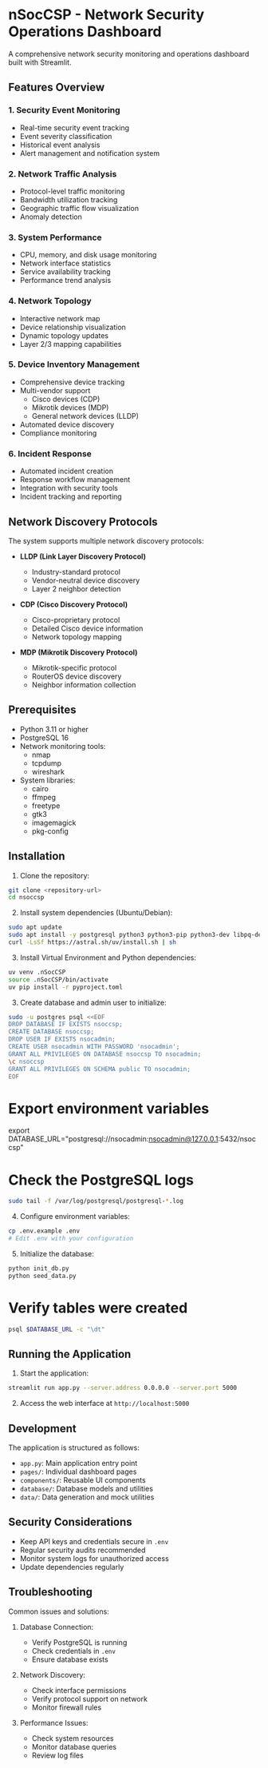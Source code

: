 # nSocCSP - Network Security Operations Dashboard

A comprehensive network security monitoring and operations dashboard built with Streamlit.

## Features Overview

### 1. Security Event Monitoring

- Real-time security event tracking
- Event severity classification
- Historical event analysis
- Alert management and notification system

### 2. Network Traffic Analysis

- Protocol-level traffic monitoring
- Bandwidth utilization tracking
- Geographic traffic flow visualization
- Anomaly detection

### 3. System Performance

- CPU, memory, and disk usage monitoring
- Network interface statistics
- Service availability tracking
- Performance trend analysis

### 4. Network Topology

- Interactive network map
- Device relationship visualization
- Dynamic topology updates
- Layer 2/3 mapping capabilities

### 5. Device Inventory Management

- Comprehensive device tracking
- Multi-vendor support
  - Cisco devices (CDP)
  - Mikrotik devices (MDP)
  - General network devices (LLDP)
- Automated device discovery
- Compliance monitoring

### 6. Incident Response

- Automated incident creation
- Response workflow management
- Integration with security tools
- Incident tracking and reporting

## Network Discovery Protocols

The system supports multiple network discovery protocols:

- **LLDP (Link Layer Discovery Protocol)**

  - Industry-standard protocol
  - Vendor-neutral device discovery
  - Layer 2 neighbor detection

- **CDP (Cisco Discovery Protocol)**

  - Cisco-proprietary protocol
  - Detailed Cisco device information
  - Network topology mapping

- **MDP (Mikrotik Discovery Protocol)**
  - Mikrotik-specific protocol
  - RouterOS device discovery
  - Neighbor information collection

## Prerequisites

- Python 3.11 or higher
- PostgreSQL 16
- Network monitoring tools:
  - nmap
  - tcpdump
  - wireshark
- System libraries:
  - cairo
  - ffmpeg
  - freetype
  - gtk3
  - imagemagick
  - pkg-config

## Installation

1. Clone the repository:

```bash
git clone <repository-url>
cd nsoccsp
```

2. Install system dependencies (Ubuntu/Debian):

```bash
sudo apt update
sudo apt install -y postgresql python3 python3-pip python3-dev libpq-dev build-essential nmap tcpdump wireshark
curl -LsSf https://astral.sh/uv/install.sh | sh
```

3. Install Virtual Environment and Python dependencies:

```bash
uv venv .nSocCSP
source .nSocCSP/bin/activate
uv pip install -r pyproject.toml
```

3. Create database and admin user to initialize:

```Bash
sudo -u postgres psql <<EOF
DROP DATABASE IF EXISTS nsoccsp;
CREATE DATABASE nsoccsp;
DROP USER IF EXISTS nsocadmin;
CREATE USER nsocadmin WITH PASSWORD 'nsocadmin';
GRANT ALL PRIVILEGES ON DATABASE nsoccsp TO nsocadmin;
\c nsoccsp
GRANT ALL PRIVILEGES ON SCHEMA public TO nsocadmin;
EOF
```

# Export environment variables

export DATABASE_URL="postgresql://nsocadmin:nsocadmin@127.0.0.1:5432/nsoccsp"

# Check the PostgreSQL logs

```Bash
sudo tail -f /var/log/postgresql/postgresql-*.log
```

4. Configure environment variables:

```bash
cp .env.example .env
# Edit .env with your configuration
```

5. Initialize the database:

```bash
python init_db.py
python seed_data.py
```

# Verify tables were created

```Bash
psql $DATABASE_URL -c "\dt"
```

## Running the Application

1. Start the application:

```bash
streamlit run app.py --server.address 0.0.0.0 --server.port 5000
```

2. Access the web interface at `http://localhost:5000`

## Development

The application is structured as follows:

- `app.py`: Main application entry point
- `pages/`: Individual dashboard pages
- `components/`: Reusable UI components
- `database/`: Database models and utilities
- `data/`: Data generation and mock utilities

## Security Considerations

- Keep API keys and credentials secure in `.env`
- Regular security audits recommended
- Monitor system logs for unauthorized access
- Update dependencies regularly

## Troubleshooting

Common issues and solutions:

1. Database Connection:

   - Verify PostgreSQL is running
   - Check credentials in `.env`
   - Ensure database exists

2. Network Discovery:

   - Check interface permissions
   - Verify protocol support on network
   - Monitor firewall rules

3. Performance Issues:
   - Check system resources
   - Monitor database queries
   - Review log files
